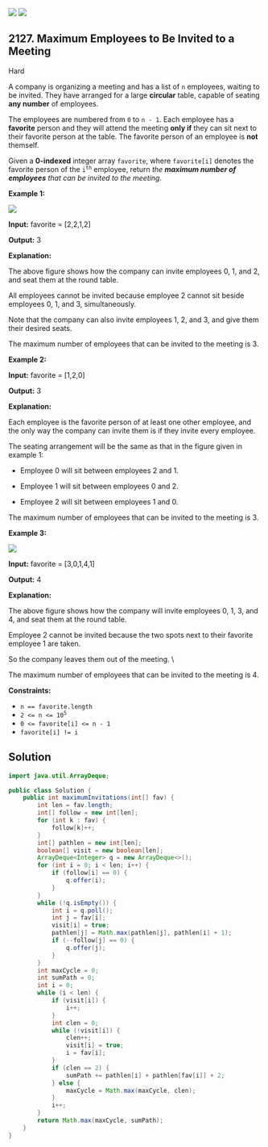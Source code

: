 [![](https://img.shields.io/github/stars/javadev/LeetCode-in-Java?label=Stars&style=flat-square)](https://github.com/javadev/LeetCode-in-Java)
[![](https://img.shields.io/github/forks/javadev/LeetCode-in-Java?label=Fork%20me%20on%20GitHub%20&style=flat-square)](https://github.com/javadev/LeetCode-in-Java/fork)

## 2127\. Maximum Employees to Be Invited to a Meeting

Hard

A company is organizing a meeting and has a list of `n` employees, waiting to be invited. They have arranged for a large **circular** table, capable of seating **any number** of employees.

The employees are numbered from `0` to `n - 1`. Each employee has a **favorite** person and they will attend the meeting **only if** they can sit next to their favorite person at the table. The favorite person of an employee is **not** themself.

Given a **0-indexed** integer array `favorite`, where `favorite[i]` denotes the favorite person of the <code>i<sup>th</sup></code> employee, return _the **maximum number of employees** that can be invited to the meeting_.

**Example 1:**

![](https://assets.leetcode.com/uploads/2021/12/14/ex1.png)

**Input:** favorite = [2,2,1,2]

**Output:** 3

**Explanation:** 

The above figure shows how the company can invite employees 0, 1, and 2, and seat them at the round table. 

All employees cannot be invited because employee 2 cannot sit beside employees 0, 1, and 3, simultaneously. 

Note that the company can also invite employees 1, 2, and 3, and give them their desired seats. 

The maximum number of employees that can be invited to the meeting is 3.

**Example 2:**

**Input:** favorite = [1,2,0]

**Output:** 3

**Explanation:** 

Each employee is the favorite person of at least one other employee, and the only way the company can invite them is if they invite every employee. 

The seating arrangement will be the same as that in the figure given in example 1: 

- Employee 0 will sit between employees 2 and 1. 

- Employee 1 will sit between employees 0 and 2. 

- Employee 2 will sit between employees 1 and 0. 
  
The maximum number of employees that can be invited to the meeting is 3.

**Example 3:**

![](https://assets.leetcode.com/uploads/2021/12/14/ex2.png)

**Input:** favorite = [3,0,1,4,1]

**Output:** 4

**Explanation:** 

The above figure shows how the company will invite employees 0, 1, 3, and 4, and seat them at the round table. 

Employee 2 cannot be invited because the two spots next to their favorite employee 1 are taken. 

So the company leaves them out of the meeting. \

The maximum number of employees that can be invited to the meeting is 4.

**Constraints:**

*   `n == favorite.length`
*   <code>2 <= n <= 10<sup>5</sup></code>
*   `0 <= favorite[i] <= n - 1`
*   `favorite[i] != i`

## Solution

```java
import java.util.ArrayDeque;

public class Solution {
    public int maximumInvitations(int[] fav) {
        int len = fav.length;
        int[] follow = new int[len];
        for (int k : fav) {
            follow[k]++;
        }
        int[] pathlen = new int[len];
        boolean[] visit = new boolean[len];
        ArrayDeque<Integer> q = new ArrayDeque<>();
        for (int i = 0; i < len; i++) {
            if (follow[i] == 0) {
                q.offer(i);
            }
        }
        while (!q.isEmpty()) {
            int i = q.poll();
            int j = fav[i];
            visit[i] = true;
            pathlen[j] = Math.max(pathlen[j], pathlen[i] + 1);
            if (--follow[j] == 0) {
                q.offer(j);
            }
        }
        int maxCycle = 0;
        int sumPath = 0;
        int i = 0;
        while (i < len) {
            if (visit[i]) {
                i++;
            }
            int clen = 0;
            while (!visit[i]) {
                clen++;
                visit[i] = true;
                i = fav[i];
            }
            if (clen == 2) {
                sumPath += pathlen[i] + pathlen[fav[i]] + 2;
            } else {
                maxCycle = Math.max(maxCycle, clen);
            }
            i++;
        }
        return Math.max(maxCycle, sumPath);
    }
}
```